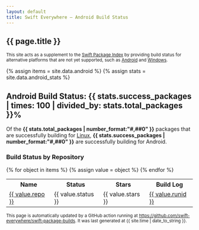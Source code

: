 ```yaml
---
layout: default
title: Swift Everywhere – Android Build Status
---
```


<h2>{{ page.title }}</h2>

<div>
<p>
<small>
This site acts as a supplement to the
<a href="https://swiftpackageindex.com">Swift Package Index</a>
by providing build status for alternative platforms that are not
yet supported, such as
<a href="https://github.com/SwiftPackageIndex/SwiftPackageIndex-Server/discussions/3461">Android</a> and
<a href="https://github.com/SwiftPackageIndex/SwiftPackageIndex-Server/discussions/1354">Windows</a>. 
</small>
</p>
</div>

{% assign items = site.data.android %}
{% assign stats = site.data.android_stats %}

<h2>Android Build Status: {{ stats.success_packages | times: 100 | divided_by: stats.total_packages }}%</h2>

Of the <b>{{ stats.total_packages | number_format:"#,##0" }}</b> packages that are successfully building for
<a href="https://swiftpackageindex.com/search?query=platform:linux">Linux</a>,
<b>{{ stats.success_packages | number_format:"#,##0" }}</b>
are successfully building for Android.

<h3>Build Status by Repository</h3>

<table>
<tr>
<th>Name</th>
<th>Status</th>
<th>Stars</th>
<th>Build Log</th>
</tr>
{% for object in items %}
    <tr>
    {% assign value = object %}
    <td><a href="{{ value.repo }}">{{ value.repo }}</a></td>
    <td>{{ value.status }}</td>
    <td>{{ value.stars }}</td>
    <td><a href="https://github.com/swift-everywhere/swift-package-builds/actions/runs/{{ value.runid }}>">{{ value.runid }}</a></td>
    <!--
    <td>{{ value.created }}</td>
    <td>{{ value.modified }}</td>
    -->
    </tr>
{% endfor %}
</table>

<p>
<small>
This page is automatically updated by a GitHub action running at
<a href="https://github.com/swift-everywhere/swift-package-builds">https://github.com/swift-everywhere/swift-package-builds</a>.
It was last generated at {{ site.time | date_to_string }}.
</small>
</p>
